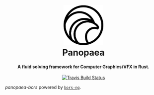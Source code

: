 <h1 align="center">
    <img src="info/panopaea_logo.png", width="128">
    <br>
    Panopaea
    <br>
</h1>

<h4 align="center">A fluid solving framework for Computer Graphics/VFX in Rust.</h4>
<p align="center">
    <a href="https://travis-ci.org/msiglreith/panopaea">
      <img src="https://img.shields.io/travis/msiglreith/panopaea/master.svg?style=flat-square" alt="Travis Build Status">
    </a>
</p>

*panopaea-bors* powered by [`bors-ng`](https://github.com/bors-ng/bors-ng).
